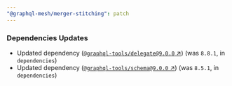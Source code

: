 ```yaml
---
"@graphql-mesh/merger-stitching": patch
---
```


### Dependencies Updates

- Updated dependency ([`@graphql-tools/delegate@9.0.0` ↗︎](https://www.npmjs.com/package/@graphql-tools/delegate/v/9.0.0)) (was `8.8.1`, in `dependencies`)
- Updated dependency ([`@graphql-tools/schema@9.0.0` ↗︎](https://www.npmjs.com/package/@graphql-tools/schema/v/9.0.0)) (was `8.5.1`, in `dependencies`)
